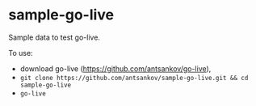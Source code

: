 # sample-go-live

Sample data to test go-live. 

To use:
* download go-live (https://github.com/antsankov/go-live), 
* `git clone https://github.com/antsankov/sample-go-live.git && cd sample-go-live`
* `go-live`
